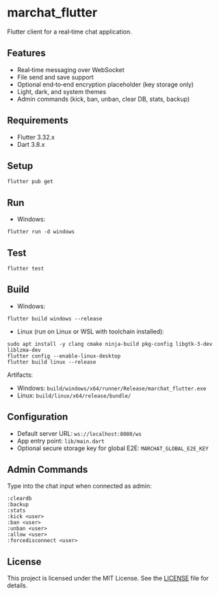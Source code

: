 # marchat_flutter

Flutter client for a real‑time chat application.

## Features
- Real‑time messaging over WebSocket
- File send and save support
- Optional end‑to‑end encryption placeholder (key storage only)
- Light, dark, and system themes
- Admin commands (kick, ban, unban, clear DB, stats, backup)

## Requirements
- Flutter 3.32.x
- Dart 3.8.x

## Setup
```
flutter pub get
```

## Run
- Windows:
```
flutter run -d windows
```

## Test
```
flutter test
```

## Build
- Windows:
```
flutter build windows --release
```
- Linux (run on Linux or WSL with toolchain installed):
```
sudo apt install -y clang cmake ninja-build pkg-config libgtk-3-dev liblzma-dev
flutter config --enable-linux-desktop
flutter build linux --release
```

Artifacts:
- Windows: `build/windows/x64/runner/Release/marchat_flutter.exe`
- Linux: `build/linux/x64/release/bundle/`

## Configuration
- Default server URL: `ws://localhost:8080/ws`
- App entry point: `lib/main.dart`
- Optional secure storage key for global E2E: `MARCHAT_GLOBAL_E2E_KEY`

## Admin Commands
Type into the chat input when connected as admin:
```
:cleardb
:backup
:stats
:kick <user>
:ban <user>
:unban <user>
:allow <user>
:forcedisconnect <user>
```

## License
This project is licensed under the MIT License. See the [LICENSE](LICENSE) file for details.
